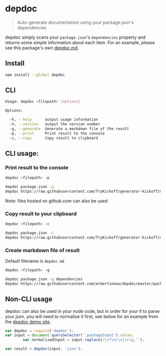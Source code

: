 # depdoc
> Auto-generate documentation using your package.json's dependencies

depdoc simply scans your `package.json`'s `dependencies` property and returns some simple information about each item. For an example, please see this package's own [depdoc.md](https://github.com/mrmartineau/depdoc/blob/master/depdoc.md).

## Install

```sh
npm install --global depdoc
```

## CLI

```sh
Usage: depdoc <filepath> [options]

Options:

  -h, --help      output usage information
  -V, --version   output the version number
  -g, --generate  Generate a markdown file of the result
  -p, --print     Print result to the console
  -c, --copy      Copy result to clipboard
```

## CLI usage:

### Print result to the console
```sh
depdoc <filepath> -p

depdoc package.json -p
depdoc https://raw.githubusercontent.com/TryKickoff/generator-kickoff/master/package.json -p
```
Note: files hosted on github.com can also be used

### Copy result to your clipboard
```sh
depdoc <filepath> -c

depdoc package.json -c
depdoc https://raw.githubusercontent.com/TryKickoff/generator-kickoff/master/package.json -c
```

### Create markdown file of result
Default filename is `depdoc.md`
```sh
depdoc <filepath> -g

depdoc package.json -g dependencies
depdoc https://raw.githubusercontent.com/mrmartineau/depdoc/master/package.json -g dependencies
```

## Non-CLI usage
depdoc can also be used in your node code, but in order for your it to parse your json, you will need to normalise it first, see below for an example from the [depdoc demo site](http://depdoc.herokuapp.com/).

```js
var depdoc = require('depdoc');
var input = document.querySelector('.packageInput').value;
		var normalisedInput = input.replace(/\r?\n|\s|\r/g,'');

var result = depdoc(input, 'json');
```
